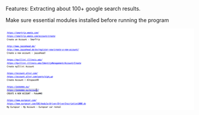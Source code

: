Features: Extracting about 100+ google search results.


Make sure essential modules installed before running the program

![alt tag](https://github.com/mahokyin/GoogleCrawler/blob/master/output.png)
